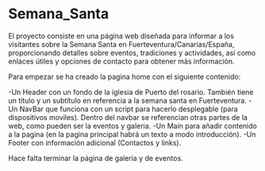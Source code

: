# Semana_Santa

El proyecto consiste en una página web diseñada para informar a los visitantes sobre la Semana Santa en Fuerteventura/Canarias/España, proporcionando detalles sobre eventos, tradiciones y actividades, así como enlaces útiles y opciones de contacto para obtener más información.

Para empezar se ha creado la pagina home con el siguiente contenido:

-Un Header con un fondo de la iglesia de Puerto del rosario. También tiene un título y un subtítulo en referencia a la semana santa en Fuerteventura.
-Un NavBar que funciona con un script para hacerlo desplegable (para dispositivos moviles). Dentro del navbar se referencian otras partes de la web, como pueden ser la eventos y galeria.
-Un Main para añadir contenido a la pagina (en la pagina principal habrá un texto a modo introducción).
-Un Footer con información adicional (Contactos y links).


Hace falta terminar la página de galeria y de eventos.